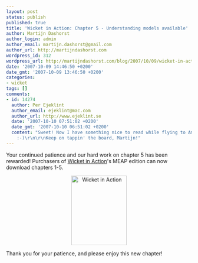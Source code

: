 ```yaml
---
layout: post
status: publish
published: true
title: 'Wicket in Action: Chapter 5 - Understanding models available'
author: Martijn Dashorst
author_login: admin
author_email: martijn.dashorst@gmail.com
author_url: http://martijndashorst.com
wordpress_id: 312
wordpress_url: http://martijndashorst.com/blog/2007/10/09/wicket-in-action-chapter-5-understanding-models-available/
date: '2007-10-09 14:46:50 +0200'
date_gmt: '2007-10-09 13:46:50 +0200'
categories:
- wicket
tags: []
comments:
- id: 14274
  author: Per Ejeklint
  author_email: ejeklint@mac.com
  author_url: http://www.ejeklint.se
  date: '2007-10-10 07:51:02 +0200'
  date_gmt: '2007-10-10 06:51:02 +0200'
  content: "Sweet! Now I have something nice to read while flying to Amsterdam tomorrow.
    :-)\r\n\r\nKeep on tappin' the board, Martijn!"
---
```

<p>Your continued patience and our hard work on chapter 5 has been rewarded! Purchasers of <a href="http://manning.com/dashorst/" title="Manning: Wicket in Action">Wicket in Action</a>'s MEAP edition can now download chapters 1-5.</p>
<p style="text-align:center">
	<a href="http://manning.com/dashorst" target="_new"><img src="http://martijndashorst.com/blog/blog/wp-content/uploads/2007/07/wia_cover_150.jpg" alt="Wicket in Action" title="Wicket in Action - Dashorst & Hillenius" height="188" width="150" border="0" /></a></p>
<p>Thank you for your patience, and please enjoy this new chapter!</p>
